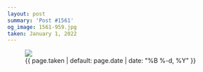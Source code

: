 ```yaml
---
layout: post
summary: 'Post #1561'
og_image: 1561-959.jpg
taken: January 1, 2022
---
```


<figure class="post" data-src="{{ site.assets_url }}/{{ page.og_image }}">
<img sizes="(min-width: 700px) 50vw, calc(100vw - 2rem)" src="{{ site.assets_url }}/1561-480.jpg" srcset="{{ site.assets_url }}/1561-240.jpg 240w, {{ site.assets_url }}/1561-480.jpg 480w, {{ site.assets_url }}/1561-719.jpg 719w, {{ site.assets_url }}/1561-959.jpg 959w"/>
<figcaption>
<time>{{ page.taken | default: page.date | date: "%B %-d, %Y" }}</time>
</figcaption>
</figure>
